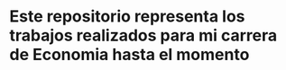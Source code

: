  # Este repositorio representa los trabajos realizados para mi carrera de Economia hasta el momento
